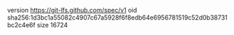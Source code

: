 version https://git-lfs.github.com/spec/v1
oid sha256:1d3bc1a55082c4907c67a5928f6f8edb64e6956781519c52d0b38731bc2c4e6f
size 16724
